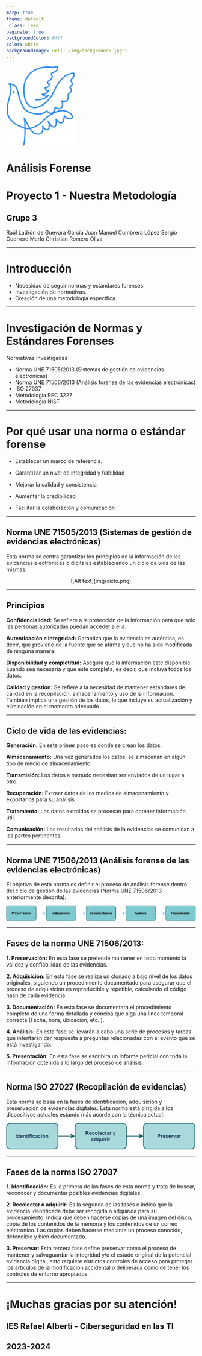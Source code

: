 ```yaml
---
marp: true
theme: default
_class: lead
paginate: true
backgroundColor: #fff
color: white
backgroundImage: url('./img/background6.jpg')
---
```


![bg left:30% 50%](./img/imago-iesra-1.png)

# Análisis Forense

# **Proyecto 1 - Nuestra Metodología**
## Grupo 3

Raúl Ladrón de Guevara García
Juan Manuel Cumbrera López
Sergio Guerrero Merlo
Christian Romero Oliva


---

# **Introducción**

- Necesidad de seguir normas y estándares forenses.
- Investigación de normativas.
- Creación de una metodología específica.



---

# **Investigación de Normas y Estándares Forenses**

Normativas investigadas

- Norma UNE 71505/2013 (Sistemas de gestión de evidencias electrónicas)
- Norma UNE 71506/2013 (Análisis forense de las evidencias electrónicas)
- ISO 27037
- Metodología RFC 3227
- Metodología NIST


---

# **Por qué usar una norma o estándar forense**


- Establecer un marco de referencia.

- Garantizar un nivel de integridad y fiabilidad

- Mejorar la calidad y consistencia

- Aumentar la credibilidad

- Facilitar la colaboración y comunicación

---


## Norma UNE 71505/2013 (Sistemas de gestión de evidencias electrónicas)

Esta norma se centra garantizar los principios de la información de las evidencias electrónicas o digitales estableciendo un ciclo de vida de las mismas.

<center>![Alt text](img/ciclo.png)</center>

---

## Principios

**Confidencialidad:** Se refiere a la protección de la información para que solo las personas autorizadas puedan acceder a ella.

**Autenticación e integridad:** Garantiza que la evidencia es auténtica, es decir, que proviene de la fuente que se afirma y que no ha sido modificada de ninguna manera.

**Disponibilidad y completitud:** Asegura que la información esté disponible cuando sea necesaria y que esté completa, es decir, que incluya todos los datos.

**Calidad y gestión:** Se refiere a la necesidad de mantener estándares de calidad en la recopilación, almacenamiento y uso de la información. También implica una gestión de los datos, lo que incluye su actualización y eliminación en el momento adecuado.

---

## Ciclo de vida de las evidencias:

**Generación:** En este primer paso es donde se crean los datos. 

**Almacenamiento:** Una vez generados los datos, se almacenan en algún tipo de medio de almacenamiento. 

**Transmisión:** Los datos a menudo necesitan ser enviados de un lugar a otro. 

**Recuperación:** Extraer datos de los medios de almacenamiento y exportarlos para su análisis.

**Tratamiento:** Los datos extraídos se procesan para obtener información útil.

**Comunicación:** Los resultados del análisis de la evidencias se comunican a las partes pertinentes.

---

## Norma UNE 71506/2013 (Análisis forense de las evidencias electrónicas)

El objetivo de esta norma es definir el proceso de análisis forense dentro del ciclo de gestión de las evidencias (Norma UNE 71506/2013 anteriormente descrita).
<br>

![Alt text](img/UNE-71506.png)

---

## Fases de la norma UNE 71506/2013:

**1. Preservación:** En esta fase se pretende mantener en todo momento la validez y confiabilidad de las evidencias.

**2. Adquisición:** En esta fase se realiza un clonado a bajo nivel de los datos originales, siguiendo un procedimiento documentado para asegurar que el proceso de adquisición es reproducible y repetible, calculando el código hash de cada evidencia.

**3. Documentación:** En esta fase se documentará el procedimiento completo de una forma detallada y concisa que siga una linea temporal correcta (Fecha, hora, ubicación, etc..).

**4. Análisis:** En esta fase se llevarán a cabo una serie de procesos y tareas que intentarán dar respuesta a preguntas relacionadas con el evento que se está investigando.

**5. Presentación:** En esta fase se escribirá un informe pericial con toda la información obtenida a lo largo del proceso de análisis. 

---

## Norma ISO 27027 (Recopilación de evidencias)

 Esta norma se basa en la fases de identificación, adquisición y preservación de evidencias digitales. Esta norma está dirigida a los dispositivos actuales estando más acorde con la técnica actual.

 ![ISO-27037](img/esquemaiso.png)

---

## Fases de la norma ISO 27037

**1. Identificación:** Es la primera de las fases de esta norma y trata de buscar, reconocer y documentar posibles evidencias digitales.

**2. Recolectar o adquirir:** Es la segunda de las fases e indica que la evidencia identificada debe ser recogida o adquirida para su procesamiento. Indica que deben hacerse copias de una imagen del disco, copia de los contenidos de la memoria y los contenidos de un correo eléctronico. Las copias deben hacerse mediante un proceso conocido, defendible y bien documentado.

**3. Preservar:** Esta tercera fase define preservar como el proceso de mantener y salvaguardar la integridad y/o el estado original de la potencial evidencia digital, esto requiere estrictos controles de acceso para proteger los artículos de la modificación accidental o deliberada como de tener los controles de entorno apropiados.

---

# **¡Muchas gracias por su atención!**

## IES Rafael Alberti - Ciberseguridad en las TI

## 2023-2024
